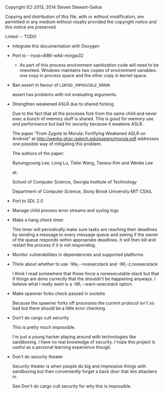 Copyright (C) 2013, 2014 Steven Stewart-Gallus

Copying and distribution of this file, with or without modification,
are permitted in any medium without royalty provided the copyright
notice and this notice are preserved.

Linted -- TODO

* Integrate this documentation with Doxygen
* Port to --host=i686-w64-mingw32

    * As part of this process environment sanitization code will need
      to be reworked. Windows maintains two copies of environment
      variables: one copy in process space and the other copy in
      kernel space.

* Ban assert in favour of `LINTED_IMPOSSIBLE_ERROR`

    assert has problems with not evaluating arguments.

* Strengthen weakened ASLR due to shared forking

    Due to the fact that all the proceses fork from the same child and
    never exec a bunch of memory stuff is shared. This is good for
    memory use and performance but bad for security because it weakens
    ASLR.

    The paper "From Zygote to Morula: Fortifying Weakened ASLR
    on Android" at http://wenke.gtisc.gatech.edu/papers/morula.pdf
    addresses one possible way of mitigating this problem.

    The authors of the paper:

    Byoungyoung Lee, Long Lu, Tielei Wang, Taesoo Kim and Wenke Lee

    at:

    School of Computer Science, Georgia Institute of Technology

    Department of Computer Science, Stony Brook University
    MIT CSAIL

* Port to SDL 2.0
* Manage child process error streams and syslog logs
* Make a hang check timer

    This timer will periodically make sure tasks are reaching their
    deadlines by sending a message to every message queue and seeing
    if the owner of the queue responds within appropriate
    deadlines. It will then kill and restart the process if it is not
    responding.

* Monitor vulnerabilities in dependencies and supported platforms
* Think about whether to use -Wa,--noexecstack and -Wl,-z,noexecstack

    I think I read somewhere that these force a nonexecutable stack
    but that if things are done correctly that the shouldn't be
    happening anyways. I believe what I really want is a
    -Wl,--warn-execstack option.

* Make spawner forks check passed in sockets

    Because the spawner forks off processes the current protocol isn't
    so bad but there should be a little error checking.

* Don't do cargo cult security

    This is pretty much impossible.

    I'm just a young hacker playing around with technologies like
    sandboxing. I have no real knowledge of security. I hope this
    project is useful as a personal learning experience though.

* Don't do security theater

    Security theater is when people do big and impressive things with
    sandboxing but then conveniently forget a back door that lets
    attackers in.

    See Don't do cargo cult security for why this is impossible.
